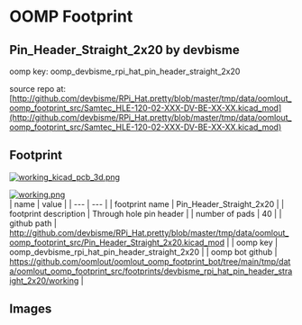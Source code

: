 # OOMP Footprint  
## Pin_Header_Straight_2x20  by devbisme  
  
oomp key: oomp_devbisme_rpi_hat_pin_header_straight_2x20  
  
source repo at: [http://github.com/devbisme/RPi_Hat.pretty/blob/master/tmp/data/oomlout_oomp_footprint_src/Samtec_HLE-120-02-XXX-DV-BE-XX-XX.kicad_mod](http://github.com/devbisme/RPi_Hat.pretty/blob/master/tmp/data/oomlout_oomp_footprint_src/Samtec_HLE-120-02-XXX-DV-BE-XX-XX.kicad_mod)  
## Footprint  
  
[![working_kicad_pcb_3d.png](working_kicad_pcb_3d_600.png)](working_kicad_pcb_3d.png)  
  
[![working.png](working_600.png)](working.png)  
| name | value | 
| --- | --- | 
| footprint name | Pin_Header_Straight_2x20 | 
| footprint description | Through hole pin header | 
| number of pads | 40 | 
| github path | http://github.com/devbisme/RPi_Hat.pretty/blob/master/tmp/data/oomlout_oomp_footprint_src/Pin_Header_Straight_2x20.kicad_mod | 
| oomp key | oomp_devbisme_rpi_hat_pin_header_straight_2x20 | 
| oomp bot github | https://github.com/oomlout/oomlout_oomp_footprint_bot/tree/main/tmp/data/oomlout_oomp_footprint_src/footprints/devbisme_rpi_hat_pin_header_straight_2x20/working | 
## Images  
